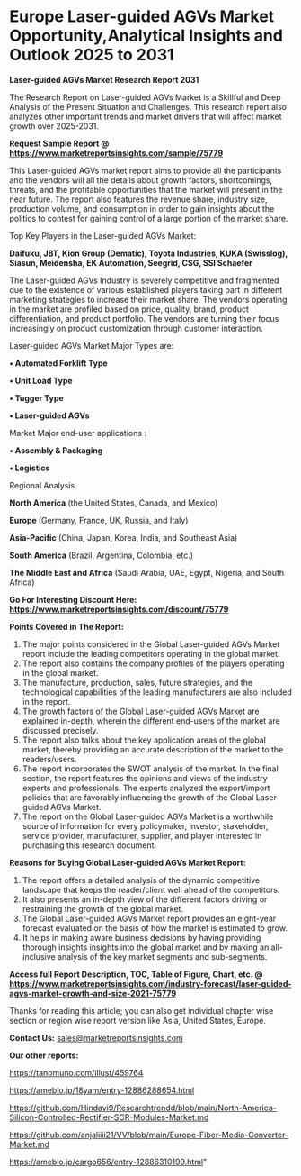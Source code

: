 # Europe Laser-guided AGVs Market Opportunity,Analytical Insights and Outlook 2025 to 2031

<strong>Laser-guided AGVs Market Research Report 2031</strong>

The Research Report on Laser-guided AGVs Market is a Skillful and Deep Analysis of the Present Situation and Challenges. This research report also analyzes other important trends and market drivers that will affect market growth over 2025-2031.

<strong>Request Sample Report @ <a href=https://www.marketreportsinsights.com/sample/75779>https://www.marketreportsinsights.com/sample/75779</a></strong>

This Laser-guided AGVs market report aims to provide all the participants and the vendors will all the details about growth factors, shortcomings, threats, and the profitable opportunities that the market will present in the near future. The report also features the revenue share, industry size, production volume, and consumption in order to gain insights about the politics to contest for gaining control of a large portion of the market share.

Top Key Players in the Laser-guided AGVs Market:

<strong>Daifuku, JBT, Kion Group (Dematic), Toyota Industries, KUKA (Swisslog), Siasun, Meidensha, EK Automation, Seegrid, CSG, SSI Schaefer</strong>

The Laser-guided AGVs Industry is severely competitive and fragmented due to the existence of various established players taking part in different marketing strategies to increase their market share. The vendors operating in the market are profiled based on price, quality, brand, product differentiation, and product portfolio. The vendors are turning their focus increasingly on product customization through customer interaction.

Laser-guided AGVs Market Major Types are:

<strong>• Automated Forklift Type

• Unit Load Type

• Tugger Type

• Laser-guided AGVs</strong>

Market Major end-user applications :

<strong>• Assembly & Packaging

• Logistics</strong>

Regional Analysis

</u><strong><b>North America</b></strong> (the United States, Canada, and Mexico)

<strong><b>Europe </b></strong>(Germany, France, UK, Russia, and Italy)

<strong><b>Asia-Pacific</b></strong> (China, Japan, Korea, India, and Southeast Asia)

<strong><b>South America</b></strong> (Brazil, Argentina, Colombia, etc.)

<strong><b>The Middle East and Africa</b></strong> (Saudi Arabia, UAE, Egypt, Nigeria, and South Africa)

<strong>Go For Interesting Discount Here: <a href=https://www.marketreportsinsights.com/discount/75779>https://www.marketreportsinsights.com/discount/75779</a></strong>

<strong>Points Covered in The Report:</strong>
<ol>
  <li>The major points considered in the Global Laser-guided AGVs Market report include the leading competitors operating in the global market.</li>
  <li>The report also contains the company profiles of the players operating in the global market.</li>
  <li>The manufacture, production, sales, future strategies, and the technological capabilities of the leading manufacturers are also included in the report.</li>
  <li>The growth factors of the Global Laser-guided AGVs Market are explained in-depth, wherein the different end-users of the market are discussed precisely.</li>
  <li>The report also talks about the key application areas of the global market, thereby providing an accurate description of the market to the readers/users.</li>
  <li>The report incorporates the SWOT analysis of the market. In the final section, the report features the opinions and views of the industry experts and professionals. The experts analyzed the export/import policies that are favorably influencing the growth of the Global Laser-guided AGVs Market.</li>
  <li>The report on the Global Laser-guided AGVs Market is a worthwhile source of information for every policymaker, investor, stakeholder, service provider, manufacturer, supplier, and player interested in purchasing this research document.</li>
</ol>
<strong>Reasons for Buying Global Laser-guided AGVs Market Report:</strong>

<ol>
  <li>The report offers a detailed analysis of the dynamic competitive landscape that keeps the reader/client well ahead of the competitors.</li>
  <li>It also presents an in-depth view of the different factors driving or restraining the growth of the global market.</li>
  <li>The Global Laser-guided AGVs Market report provides an eight-year forecast evaluated on the basis of how the market is estimated to grow.</li>
  <li>It helps in making aware business decisions by having providing thorough insights insights into the global market and by making an all-inclusive analysis of the key market segments and sub-segments.</li>
</ol>
<strong>Access full Report Description, TOC, Table of Figure, Chart, etc. @ <a href=https://www.marketreportsinsights.com/industry-forecast/laser-guided-agvs-market-growth-and-size-2021-75779>https://www.marketreportsinsights.com/industry-forecast/laser-guided-agvs-market-growth-and-size-2021-75779</a></strong>


Thanks for reading this article; you can also get individual chapter wise section or region wise report version like Asia, United States, Europe.

<strong>Contact Us:</strong>
sales@marketreportsinsights.com

<strong>Our other reports:</strong>

<a href=https://tanomuno.com/illust/459764>https://tanomuno.com/illust/459764</a>

<a href=https://ameblo.jp/18yam/entry-12886288654.html>https://ameblo.jp/18yam/entry-12886288654.html</a>

<a href=https://github.com/Hindavi9/Researchtrendd/blob/main/North-America-Silicon-Controlled-Rectifier-SCR-Modules-Market.md>https://github.com/Hindavi9/Researchtrendd/blob/main/North-America-Silicon-Controlled-Rectifier-SCR-Modules-Market.md</a>

<a href=https://github.com/anjaliiii21/VV/blob/main/Europe-Fiber-Media-Converter-Market.md>https://github.com/anjaliiii21/VV/blob/main/Europe-Fiber-Media-Converter-Market.md</a>

<a href=https://ameblo.jp/cargo656/entry-12886310199.html>https://ameblo.jp/cargo656/entry-12886310199.html</a>"
